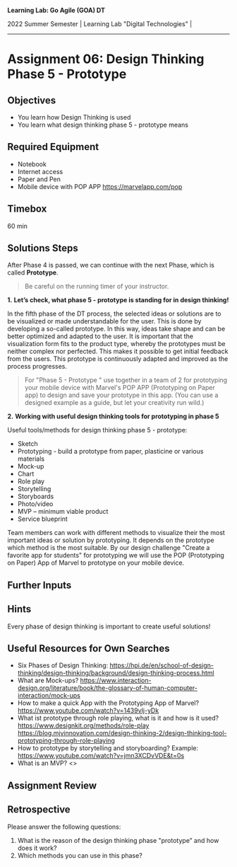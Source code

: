 <!--- Learning Lab: "Digital Technologies" GOA DT
Author: Mert Ünal 		Date: 2022  

-->



**Learning Lab: Go Agile (GOA) DT**   

2022 Summer Semester | Learning Lab "Digital Technologies" |  

***

# Assignment 06: Design Thinking Phase 5 - Prototype

## Objectives
- You learn how Design Thinking is used
- You learn what design thinking phase 5 - prototype means

## Required Equipment
- Notebook
- Internet access
- Paper and Pen
- Mobile device with POP APP <https://marvelapp.com/pop>

## Timebox

60 min

## Solutions Steps

After Phase 4 is passed, we can continue with the next Phase, which is called **Prototype**. 


> Be careful on the running timer of your instructor. 


**1.**  **Let’s check, what phase 5 - prototype is standing for in design thinking!**

In the fifth phase of the DT process, the selected ideas or solutions are to be visualized or made understandable for the user. 
This is done by developing a so-called prototype. In this way, ideas take shape and can be better optimized and adapted to the user. 
It is important that the visualization form fits to the product type, whereby the prototypes must be neither complex nor perfected. 
This makes it possible to get initial feedback from the users. This prototype is continuously adapted and improved as the process progresses. 



>For "Phase 5 - Prototype " use together in a team of 2 for prototyping your mobile device with Marvel's POP APP (Prototyping on Paper app) to design and save your prototype in this app. (You can use a designed example as a guide, but let your creativity run wild.)


**2.**  **Working with useful design thinking tools for prototyping in phase 5**

Useful tools/methods for design thinking phase 5 - prototype:

* Sketch
* Prototyping - build a prototype from paper, plasticine or various materials
* Mock-up
* Chart
* Role play
* Storytelling
* Storyboards
* Photo/video
* MVP – minimum viable product
* Service blueprint




Team members can work with different methods to visualize their the most important ideas or solution by prototyping. It depends on the prototype which method is the most suitable.
By our design challenge "Create a favorite app for students" for prototyping we will use the POP (Prototyping on Paper) App of Marvel to prototype on your mobile device.


## Further Inputs

## Hints

Every phase of design thinking is important to create useful solutions!


## Useful Resources for Own Searches

- Six Phases of Design Thinking: <https://hpi.de/en/school-of-design-thinking/design-thinking/background/design-thinking-process.html>
- What are Mock-ups? <https://www.interaction-design.org/literature/book/the-glossary-of-human-computer-interaction/mock-ups>
- How to make a quick App with the Prototyping App of Marvel? <https://www.youtube.com/watch?v=1439vIj-yDk> 
- What ist prototype through role playing, what is it and how is it used? <https://www.designkit.org/methods/role-play> <https://blog.mjvinnovation.com/design-thinking-2/design-thinking-tool-prototyping-through-role-playing>
- How to prototype by storytelling and storyboarding? Example: <https://www.youtube.com/watch?v=jmn3XCDvVDE&t=0s>
- What is an MVP? <> 



## Assignment Review

## Retrospective
Please answer the following questions: 

1. What is the reason of the design thinking phase "prototype” and how does it work?
2. Which methods you can use in this phase?
